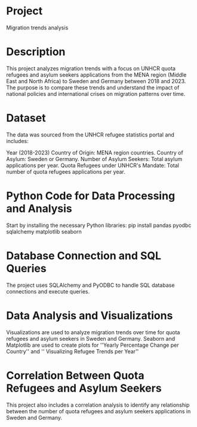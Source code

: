 # Project
Migration trends analysis 

# Description
This project analyzes migration trends with a focus on UNHCR quota refugees and asylum seekers applications from the MENA region (Middle East and North Africa) to Sweden and Germany between 2018 and 2023. The purpose is to compare these trends and understand the impact of national policies and international crises on migration patterns over time. 

# Dataset
The data was sourced from the UNHCR refugee statistics portal and includes:

Year (2018-2023)
Country of Origin: MENA region countries.
Country of Asylum: Sweden or Germany.
Number of Asylum Seekers: Total asylum applications per year.
Quota Refugees under UNHCR's Mandate: Total number of quota refugees applications per year.

# Python Code for Data Processing and Analysis
Start by installing the necessary Python libraries:
pip install pandas pyodbc sqlalchemy matplotlib seaborn

# Database Connection and SQL Queries
The project uses SQLAlchemy and PyODBC to handle SQL database connections and execute queries.

# Data Analysis and Visualizations
Visualizations are used to analyze migration trends over time for quota refugees and asylum seekers in Sweden and Germany. Seaborn and Matplotlib are used to create plots for ''Yearly Percentage Change per Country'' and '' Visualizing Refugee Trends per Year''

# Correlation Between Quota Refugees and Asylum Seekers
This project also includes a correlation analysis to identify any relationship between the number of quota refugees and asylum seekers applications in Sweden and Germany.
